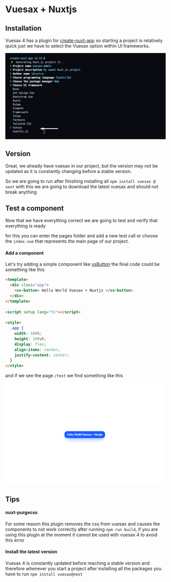 # Vuesax + Nuxtjs

<card>

## Installation

Vuesax 4 has a plugin for [create-nuxt-app](https://nuxtjs.org/guide/installation#using-code-create-nuxt-app-code-) so starting a project is relatively quick just we have to select the Vuesax option within UI frameworks.

  <img src="/nuxt-ui-vuesax.png" >

</card>

<card>

## Version

Great, we already have vuesax in our project, but the version may not be updated as it is constantly changing before a stable version.

So we are going to run after finishing installing all `npm install vuesax @ next` with this we are going to download the latest vuesax and should not break anything

</card>

<card>

## Test a component

Now that we have everything correct we are going to test and verify that everything is ready

for this you can enter the pages folder and add a new test call or choose the `index.vue` that represents the main page of our project.

#### Add a component

Let's try adding a simple component like [vsButton](/components/) the final code could be something like this

```html
<template>
  <div class="app">
    <vs-button> Hello World Vuesax + Nuxtjs </vs-button>
  </div>
</template>

<script setup lang="ts"></script>

<style>
  .app {
    width: 100%;
    height: 100vh;
    display: flex;
    align-items: center;
    justify-content: center;
  }
</style>
```

and if we see the page `/test` we find something like this

  <img src="/nuxt-test-page.png" >
</card>

<card>

## Tips

#### nuxt-purgecss

For some reason this plugin removes the css from vuesax and causes the components to not work correctly after running `npm run build`, if you are using this plugin at the moment it cannot be used with vuesax 4 to avoid this error

#### Install the latest version

Vuesax 4 is constantly updated before reaching a stable version and therefore whenever you start a project after installing all the packages you have to run `npm install vuesax@next`

</card>
